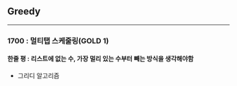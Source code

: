 ## Greedy

---

### 1700 : 멀티탭 스케줄링(GOLD 1)

#### 한줄 평 : 리스트에 없는 수, 가장 멀리 있는 수부터 빼는 방식을 생각해야함

- 그리디 알고리즘
